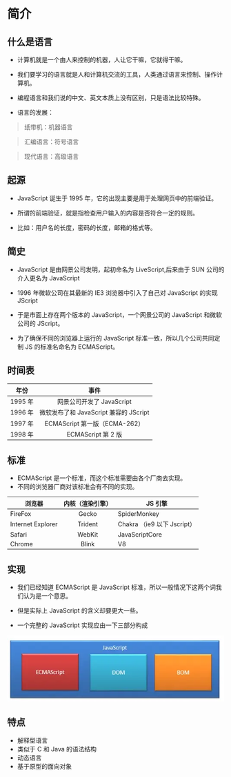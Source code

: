# 简介

## 什么是语言

-   计算机就是一个由人来控制的机器，人让它干嘛，它就得干嘛。
-   我们要学习的语言就是人和计算机交流的工具，人类通过语言来控制、操作计算机。
-   编程语言和我们说的中文、英文本质上没有区别，只是语法比较特殊。

-   语言的发展：

> 纸带机：机器语言

> 汇编语言：符号语言

> 现代语言：高级语言

## 起源

-   JavaScript 诞生于 1995 年，它的出现主要是用于处理网页中的前端验证。

-   所谓的前端验证，就是指检查用户输入的内容是否符合一定的规则。

-   比如：用户名的长度，密码的长度，邮箱的格式等。

## 简史

-   JavaScript 是由网景公司发明，起初命名为 LiveScript,后来由于 SUN 公司的介入更名为 JavaScript

-   1996 年微软公司在其最新的 IE3 浏览器中引入了自己对 JavaScript 的实现 JScript

-   于是市面上存在两个版本的 JavaScript，一个网景公司的 JavaScript 和微软公司的 JScript。

-   为了确保不同的浏览器上运行的 JavaScript 标准一致，所以几个公司共同定制 JS 的标准名命名为 ECMAScript。

## 时间表

| 年份    |                  事件                  |
| ------- | :------------------------------------: |
| 1995 年 |       网景公司开发了 JavaScript        |
| 1996 年 | 微软发布了和 JavaScript 兼容的 JScript |
| 1997 年 |     ECMAScript 第一版（ECMA-262）      |
| 1998 年 |           ECMAScript 第 2 版           |

## 标准

-   ECMAScript 是一个标准，而这个标准需要由各个厂商去实现。
-   不同的浏览器厂商对该标准会有不同的实现。

| 浏览器            | 内核（渲染引擎） | JS 引擎                     |
| ----------------- | :--------------: | --------------------------- |
| FireFox           |      Gecko       | SpiderMonkey                |
| Internet Explorer |     Trident      | Chakra （ie9 以下 Jscript） |
| Safari            |      WebKit      | JavaScriptCore              |
| Chrome            |      Blink       | V8                          |

## 实现

-   我们已经知道 ECMAScript 是 JavaScript 标准，所以一般情况下这两个词我们认为是一个意思。

-   但是实际上 JavaScript 的含义却要更大一些。

-   一个完整的 JavaScript 实现应由一下三部分构成

![image](https://github.com/squid-Xu/picx-images-hosting/raw/master/image.8s372o6kk2.webp)

## 特点

-   解释型语言
-   类似于 C 和 Java 的语法结构
-   动态语言
-   基于原型的面向对象
